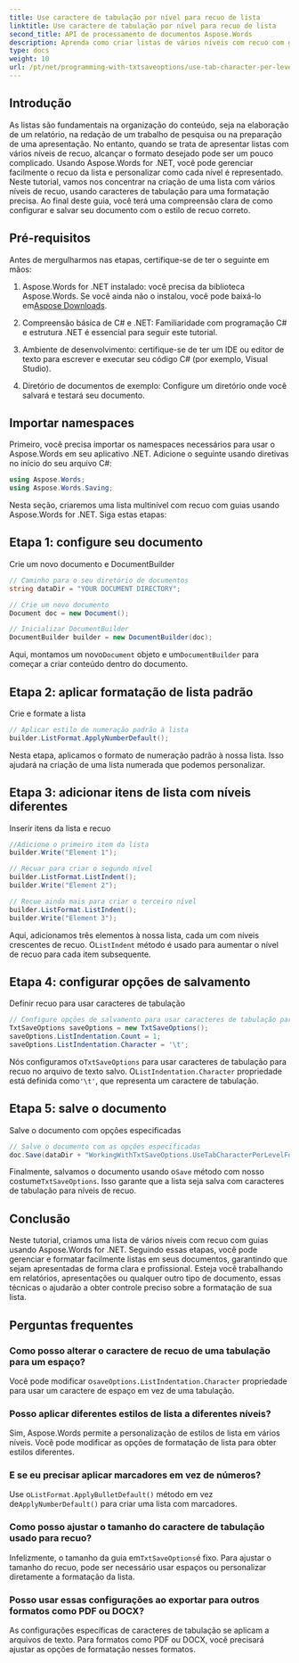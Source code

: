 ```yaml
---
title: Use caractere de tabulação por nível para recuo de lista
linktitle: Use caractere de tabulação por nível para recuo de lista
second_title: API de processamento de documentos Aspose.Words
description: Aprenda como criar listas de vários níveis com recuo com guias usando Aspose.Words for .NET. Siga este guia para obter uma formatação precisa de listas em seus documentos.
type: docs
weight: 10
url: /pt/net/programming-with-txtsaveoptions/use-tab-character-per-level-for-list-indentation/
---
```

## Introdução

As listas são fundamentais na organização do conteúdo, seja na elaboração de um relatório, na redação de um trabalho de pesquisa ou na preparação de uma apresentação. No entanto, quando se trata de apresentar listas com vários níveis de recuo, alcançar o formato desejado pode ser um pouco complicado. Usando Aspose.Words for .NET, você pode gerenciar facilmente o recuo da lista e personalizar como cada nível é representado. Neste tutorial, vamos nos concentrar na criação de uma lista com vários níveis de recuo, usando caracteres de tabulação para uma formatação precisa. Ao final deste guia, você terá uma compreensão clara de como configurar e salvar seu documento com o estilo de recuo correto.

## Pré-requisitos

Antes de mergulharmos nas etapas, certifique-se de ter o seguinte em mãos:

1.  Aspose.Words for .NET instalado: você precisa da biblioteca Aspose.Words. Se você ainda não o instalou, você pode baixá-lo em[Aspose Downloads](https://releases.aspose.com/words/net/).

2. Compreensão básica de C# e .NET: Familiaridade com programação C# e estrutura .NET é essencial para seguir este tutorial.

3. Ambiente de desenvolvimento: certifique-se de ter um IDE ou editor de texto para escrever e executar seu código C# (por exemplo, Visual Studio).

4. Diretório de documentos de exemplo: Configure um diretório onde você salvará e testará seu documento. 

## Importar namespaces

Primeiro, você precisa importar os namespaces necessários para usar o Aspose.Words em seu aplicativo .NET. Adicione o seguinte usando diretivas no início do seu arquivo C#:

```csharp
using Aspose.Words;
using Aspose.Words.Saving;
```

Nesta seção, criaremos uma lista multinível com recuo com guias usando Aspose.Words for .NET. Siga estas etapas:

## Etapa 1: configure seu documento

Crie um novo documento e DocumentBuilder

```csharp
// Caminho para o seu diretório de documentos
string dataDir = "YOUR DOCUMENT DIRECTORY";

// Crie um novo documento
Document doc = new Document();

// Inicializar DocumentBuilder
DocumentBuilder builder = new DocumentBuilder(doc);
```

 Aqui, montamos um novo`Document` objeto e um`DocumentBuilder` para começar a criar conteúdo dentro do documento.

## Etapa 2: aplicar formatação de lista padrão

Crie e formate a lista

```csharp
// Aplicar estilo de numeração padrão à lista
builder.ListFormat.ApplyNumberDefault();
```

Nesta etapa, aplicamos o formato de numeração padrão à nossa lista. Isso ajudará na criação de uma lista numerada que podemos personalizar.

## Etapa 3: adicionar itens de lista com níveis diferentes

Inserir itens da lista e recuo

```csharp
//Adicione o primeiro item da lista
builder.Write("Element 1");

// Recuar para criar o segundo nível
builder.ListFormat.ListIndent();
builder.Write("Element 2");

// Recue ainda mais para criar o terceiro nível
builder.ListFormat.ListIndent();
builder.Write("Element 3");
```

 Aqui, adicionamos três elementos à nossa lista, cada um com níveis crescentes de recuo. O`ListIndent` método é usado para aumentar o nível de recuo para cada item subsequente.

## Etapa 4: configurar opções de salvamento

Definir recuo para usar caracteres de tabulação

```csharp
// Configure opções de salvamento para usar caracteres de tabulação para recuo
TxtSaveOptions saveOptions = new TxtSaveOptions();
saveOptions.ListIndentation.Count = 1;
saveOptions.ListIndentation.Character = '\t';
```

 Nós configuramos o`TxtSaveOptions` para usar caracteres de tabulação para recuo no arquivo de texto salvo. O`ListIndentation.Character` propriedade está definida como`'\t'`, que representa um caractere de tabulação.

## Etapa 5: salve o documento

Salve o documento com opções especificadas

```csharp
// Salve o documento com as opções especificadas
doc.Save(dataDir + "WorkingWithTxtSaveOptions.UseTabCharacterPerLevelForListIndentation.txt", saveOptions);
```

 Finalmente, salvamos o documento usando o`Save` método com nosso costume`TxtSaveOptions`. Isso garante que a lista seja salva com caracteres de tabulação para níveis de recuo.

## Conclusão

Neste tutorial, criamos uma lista de vários níveis com recuo com guias usando Aspose.Words for .NET. Seguindo essas etapas, você pode gerenciar e formatar facilmente listas em seus documentos, garantindo que sejam apresentadas de forma clara e profissional. Esteja você trabalhando em relatórios, apresentações ou qualquer outro tipo de documento, essas técnicas o ajudarão a obter controle preciso sobre a formatação de sua lista.

## Perguntas frequentes

### Como posso alterar o caractere de recuo de uma tabulação para um espaço?
 Você pode modificar o`saveOptions.ListIndentation.Character` propriedade para usar um caractere de espaço em vez de uma tabulação.

### Posso aplicar diferentes estilos de lista a diferentes níveis?
Sim, Aspose.Words permite a personalização de estilos de lista em vários níveis. Você pode modificar as opções de formatação de lista para obter estilos diferentes.

### E se eu precisar aplicar marcadores em vez de números?
 Use o`ListFormat.ApplyBulletDefault()` método em vez de`ApplyNumberDefault()` para criar uma lista com marcadores.

### Como posso ajustar o tamanho do caractere de tabulação usado para recuo?
 Infelizmente, o tamanho da guia em`TxtSaveOptions`é fixo. Para ajustar o tamanho do recuo, pode ser necessário usar espaços ou personalizar diretamente a formatação da lista.

### Posso usar essas configurações ao exportar para outros formatos como PDF ou DOCX?
As configurações específicas de caracteres de tabulação se aplicam a arquivos de texto. Para formatos como PDF ou DOCX, você precisará ajustar as opções de formatação nesses formatos.